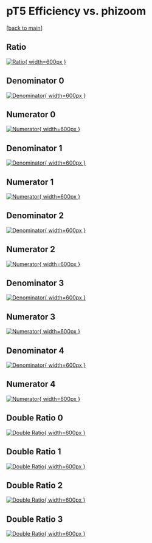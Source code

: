 # pT5 Efficiency vs. phizoom

[[back to main](./)]



## Ratio

[![Ratio](../mtv/var/pT5_base_321_-1_eff_phizoom.png){ width=600px }](../mtv/var/pT5_base_321_-1_eff_phizoom.pdf)

## Denominator 0

[![Denominator](../mtv/den/pT5_base_321_-1_eff_phizoom_den0.png){ width=600px }](../mtv/den/pT5_base_321_-1_eff_phizoom_den0.pdf)

## Numerator 0

[![Numerator](../mtv/num/pT5_base_321_-1_eff_phizoom_num0.png){ width=600px }](../mtv/num/pT5_base_321_-1_eff_phizoom_num0.pdf)

## Denominator 1

[![Denominator](../mtv/den/pT5_base_321_-1_eff_phizoom_den1.png){ width=600px }](../mtv/den/pT5_base_321_-1_eff_phizoom_den1.pdf)

## Numerator 1

[![Numerator](../mtv/num/pT5_base_321_-1_eff_phizoom_num1.png){ width=600px }](../mtv/num/pT5_base_321_-1_eff_phizoom_num1.pdf)

## Denominator 2

[![Denominator](../mtv/den/pT5_base_321_-1_eff_phizoom_den2.png){ width=600px }](../mtv/den/pT5_base_321_-1_eff_phizoom_den2.pdf)

## Numerator 2

[![Numerator](../mtv/num/pT5_base_321_-1_eff_phizoom_num2.png){ width=600px }](../mtv/num/pT5_base_321_-1_eff_phizoom_num2.pdf)

## Denominator 3

[![Denominator](../mtv/den/pT5_base_321_-1_eff_phizoom_den3.png){ width=600px }](../mtv/den/pT5_base_321_-1_eff_phizoom_den3.pdf)

## Numerator 3

[![Numerator](../mtv/num/pT5_base_321_-1_eff_phizoom_num3.png){ width=600px }](../mtv/num/pT5_base_321_-1_eff_phizoom_num3.pdf)

## Denominator 4

[![Denominator](../mtv/den/pT5_base_321_-1_eff_phizoom_den4.png){ width=600px }](../mtv/den/pT5_base_321_-1_eff_phizoom_den4.pdf)

## Numerator 4

[![Numerator](../mtv/num/pT5_base_321_-1_eff_phizoom_num4.png){ width=600px }](../mtv/num/pT5_base_321_-1_eff_phizoom_num4.pdf)

## Double Ratio 0

[![Double Ratio](../mtv/ratio/pT5_base_321_-1_eff_phizoom_ratio0.png){ width=600px }](../mtv/ratio/pT5_base_321_-1_eff_phizoom_ratio0.pdf)

## Double Ratio 1

[![Double Ratio](../mtv/ratio/pT5_base_321_-1_eff_phizoom_ratio1.png){ width=600px }](../mtv/ratio/pT5_base_321_-1_eff_phizoom_ratio1.pdf)

## Double Ratio 2

[![Double Ratio](../mtv/ratio/pT5_base_321_-1_eff_phizoom_ratio2.png){ width=600px }](../mtv/ratio/pT5_base_321_-1_eff_phizoom_ratio2.pdf)

## Double Ratio 3

[![Double Ratio](../mtv/ratio/pT5_base_321_-1_eff_phizoom_ratio3.png){ width=600px }](../mtv/ratio/pT5_base_321_-1_eff_phizoom_ratio3.pdf)

